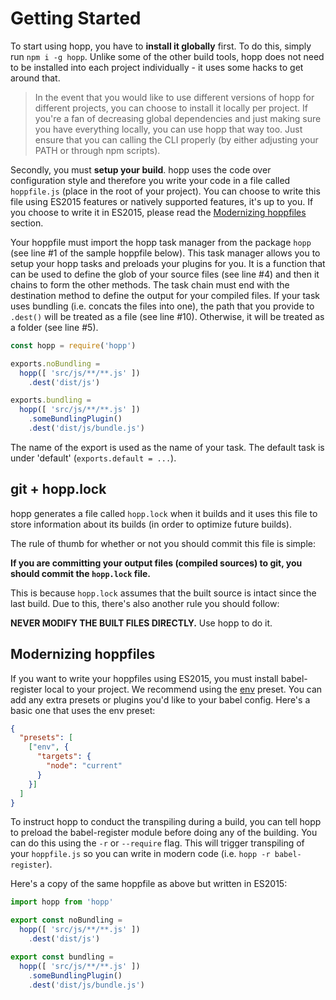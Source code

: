 # Getting Started

To start using hopp, you have to **install it globally** first. To
do this, simply run `npm i -g hopp`. Unlike some of the other build
tools, hopp does not need to be installed into each project
individually - it uses some hacks to get around that.

> In the event that you would like to use different versions of hopp
for different projects, you can choose to install it locally per project.
If you're a fan of decreasing global dependencies and just making sure
you have everything locally, you can use hopp that way too. Just ensure
that you can calling the CLI properly (by either adjusting your PATH or
through npm scripts).

Secondly, you must **setup your build**. hopp uses the code
over configuration style and therefore you write your code in a
file called `hoppfile.js` (place in the root of your project).
You can choose to write this file using ES2015 features or natively
supported features, it's up to you. If you choose to write it in
ES2015, please read the [Modernizing hoppfiles](#modernizing-hoppfiles)
section.

Your hoppfile must import the hopp task manager from the package
`hopp` (see line #1 of the sample hoppfile below). This task manager
allows you to setup your hopp tasks and preloads your plugins for you.
It is a function that can be used to define the glob of your source files
(see line #4) and then it chains to form the other methods. The task chain
must end with the destination method to define the output for your compiled
files. If your task uses bundling (i.e. concats the files into one), the path
that you provide to `.dest()` will be treated as a file (see line #10). Otherwise,
it will be treated as a folder (see line #5).

```javascript
const hopp = require('hopp')

exports.noBundling =
  hopp([ 'src/js/**/**.js' ])
    .dest('dist/js')

exports.bundling =
  hopp([ 'src/js/**/**.js' ])
    .someBundlingPlugin()
    .dest('dist/js/bundle.js')
```

The name of the export is used as the name of your task. The default task is under
'default' (`exports.default = ...`).

## git + hopp.lock

hopp generates a file called `hopp.lock` when it builds and it uses this file to store
information about its builds (in order to optimize future builds).

The rule of thumb for whether or not you should commit this file is simple:

**If you are committing your output files (compiled sources) to git, you should commit
the `hopp.lock` file.**

This is because `hopp.lock` assumes that the built source is intact since the last build.
Due to this, there's also another rule you should follow:

**NEVER MODIFY THE BUILT FILES DIRECTLY.** Use hopp to do it.

## Modernizing hoppfiles

If you want to write your hoppfiles using ES2015, you must install
babel-register local to your project. We recommend using the [env](https://npmjs.org/babel-preset-env) preset. You can add any extra presets
or plugins you'd like to your babel config. Here's a basic one that uses the
env preset:

```json
{
  "presets": [
    ["env", {
      "targets": {
        "node": "current"
      }
    }]
  ]
}
```

To instruct hopp to conduct the transpiling during a build, you can
tell hopp to preload the babel-register module before doing any of
the building. You can do this using the `-r` or `--require` flag. This
will trigger transpiling of your `hoppfile.js` so you can write in
modern code (i.e. `hopp -r babel-register`).

Here's a copy of the same hoppfile as above but written in ES2015:

```javascript
import hopp from 'hopp'

export const noBundling =
  hopp([ 'src/js/**/**.js' ])
    .dest('dist/js')

export const bundling =
  hopp([ 'src/js/**/**.js' ])
    .someBundlingPlugin()
    .dest('dist/js/bundle.js')
```